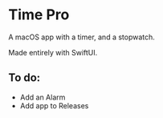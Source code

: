 # Time Pro
A macOS app with a timer, and a stopwatch.

Made entirely with SwiftUI.

## To do:
* Add an Alarm
* Add app to Releases